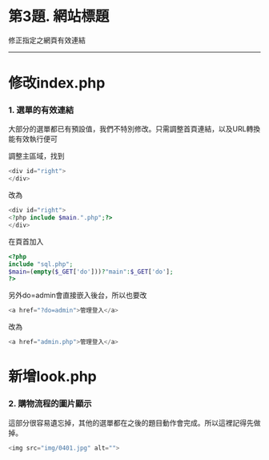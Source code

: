 # 第3題. 網站標題

修正指定之網頁有效連結

---

# 修改index.php

### 1. 選單的有效連結

大部分的選單都已有預設值，我們不特別修改。只需調整首頁連結，以及URL轉換能有效執行便可

調整主區域，找到

```php
<div id="right">
</div>
```

改為

```php
<div id="right">
<?php include $main.".php";?>
</div>
```

在頁首加入

```php
<?php
include "sql.php";
$main=(empty($_GET['do']))?"main":$_GET['do'];
?>
```

另外do=admin會直接嵌入後台，所以也要改

```php
<a href="?do=admin">管理登入</a>
```

改為

```php
<a href="admin.php">管理登入</a>
```

# 新增look.php

### 2. 購物流程的圖片顯示

這部分很容易遺忘掉，其他的選單都在之後的題目動作會完成。所以這裡記得先做掉。

```php
<img src="img/0401.jpg" alt="">
```



